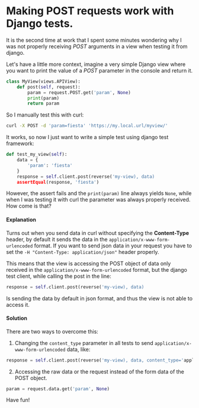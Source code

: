 # Making POST requests work with Django tests.


It is the second time at work that I spent some minutes wondering why I was not properly receiving *POST* arguments in a view when testing it from django. 

Let's have a little more context, imagine a very simple Django view where you want to print the value of a *POST* parameter in the console and return it.

```python
class MyView(views.APIView):
    def post(self, request):
        param = request.POST.get('param', None)
		print(param)
		return param
```


So I manually test this with curl:

```sh
curl -X POST -d 'param=fiesta' 'https://my.local.url/myview/'
```

It works, so now I just want to write a simple test using django test framework:

```python
def test_my_view(self):
	data = {
		'param': 'fiesta'
	}
	response = self.client.post(reverse('my-view), data)
	assertEqual(response, 'fiesta')	
```


However, the assert fails and the `print(param)` line always yields `None`, while when I was testing it with curl the parameter was always properly received. How come is that?


#### Explanation

Turns out when you send data in curl without specifying the **Content-Type** header, by default it sends the data in the `application/x-www-form-urlencoded` format. If you want to send json data in your request you have to set the `-H "Content-Type: application/json"` header properly. 

This means that the view is accessing the POST object of data only received in the `application/x-www-form-urlencoded` format, but the django test client, while calling the post in the line:

```python
response = self.client.post(reverse('my-view), data)
```

Is sending the data by default in json format, and thus the view is not able to access it.


#### Solution

There are two ways to overcome this:

1. Changing the `content_type` parameter in all tests to send `application/x-www-form-urlencoded` data, like: 

```python
response = self.client.post(reverse('my-view), data, content_type='application/x-www-form-urlencoded')
```

2. Accessing the raw data or the request instead of the form data of the POST object.

```python
param = request.data.get('param', None)
```



Have fun!



   
